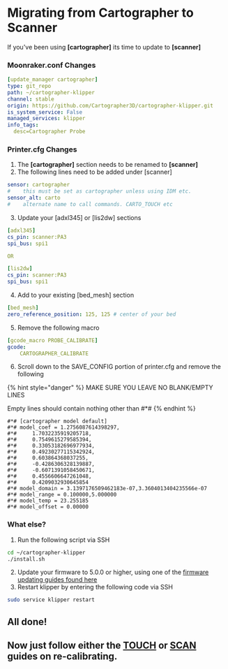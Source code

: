 # Migrating from Cartographer to Scanner

If you've been using **\[cartographer]** its time to update to **\[scanner]**

### Moonraker.conf Changes

```yaml
[update_manager cartographer]
type: git_repo
path: ~/cartographer-klipper
channel: stable
origin: https://github.com/Cartographer3D/cartographer-klipper.git
is_system_service: False
managed_services: klipper
info_tags:
  desc=Cartographer Probe
```

### Printer.cfg Changes

1. The **\[cartographer]** section needs to be renamed to **\[scanner]**
2. The following lines need to be added under \[scanner]

```yaml
sensor: cartographer
#    this must be set as cartographer unless using IDM etc.
sensor_alt: carto
#    alternate name to call commands. CARTO_TOUCH etc  
```

3. Update your \[adxl345] or \[lis2dw] sections

```yaml
[adxl345]
cs_pin: scanner:PA3
spi_bus: spi1

OR

[lis2dw]
cs_pin: scanner:PA3
spi_bus: spi1
```

4. Add to your existing \[bed\_mesh] section

```yaml
[bed_mesh]
zero_reference_position: 125, 125 # center of your bed
```

5. Remove the following macro

```yaml
[gcode_macro PROBE_CALIBRATE]
gcode:
    CARTOGRAPHER_CALIBRATE
```

6. Scroll down to the SAVE\_CONFIG portion of printer.cfg and remove the following

{% hint style="danger" %}
MAKE SURE YOU LEAVE NO BLANK/EMPTY LINES

Empty lines should contain nothing other than #\*#
{% endhint %}

```markup
#*# [cartographer model default]
#*# model_coef = 1.2756087614398297,
#*# 	1.7032235919205718,
#*# 	0.7549615279585394,
#*# 	0.33053182696977934,
#*# 	0.49230277115342924,
#*# 	0.603864368037255,
#*# 	-0.4286306328139887,
#*# 	-0.6071391058450671,
#*# 	0.4556606647261048,
#*# 	0.4209032930645854
#*# model_domain = 3.1397176509462183e-07,3.3604013404235566e-07
#*# model_range = 0.100000,5.000000
#*# model_temp = 23.255185
#*# model_offset = 0.00000
```



### What else?

1. Run the following script via SSH

```bash
cd ~/cartographer-klipper
./install.sh
```

2. Update your firmware to 5.0.0 or higher, using one of the [firmware updating guides found here](../../firmware/firmware-updating/)
3. Restart klipper by entering the following code via SSH

```bash
sudo service klipper restart
```

## All done!

## Now just follow either the [TOUCH](touch-based-calibration.md) or [SCAN ](scan-based-calibration.md)guides on re-calibrating.

